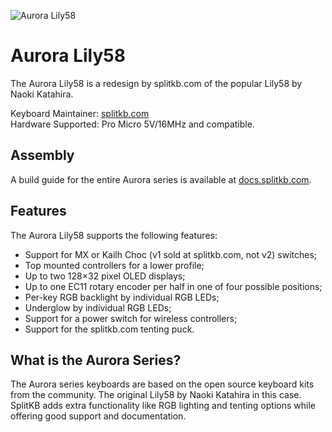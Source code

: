 ![Aurora Lily58](https://i.imgur.com/PNRXfCUh.jpg)

# Aurora Lily58
The Aurora Lily58 is a redesign by splitkb.com of the popular Lily58 by Naoki Katahira.

Keyboard Maintainer: [splitkb.com](https://github.com/splitkb)  
Hardware Supported: Pro Micro 5V/16MHz and compatible.  

## Assembly
A build guide for the entire Aurora series is available at [docs.splitkb.com](https://docs.splitkb.com).

## Features
The Aurora Lily58 supports the following features:

- Support for MX or Kailh Choc (v1 sold at splitkb.com, not v2) switches;
- Top mounted controllers for a lower profile;
- Up to two 128×32 pixel OLED displays;
- Up to one EC11 rotary encoder per half in one of four possible positions;
- Per-key RGB backlight by individual RGB LEDs;
- Underglow by individual RGB LEDs;
- Support for a power switch for wireless controllers;
- Support for the splitkb.com tenting puck.

## What is the Aurora Series?

The Aurora series keyboards are based on the open source keyboard kits from the community. The original Lily58 by Naoki Katahira in this case.
SplitKB adds extra functionality like RGB lighting and tenting options while offering good support and documentation.